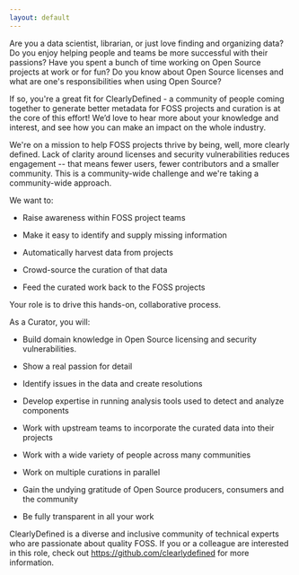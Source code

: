 ```yaml
---
layout: default
---
```


Are you a data scientist, librarian, or just love finding and
organizing data? Do you enjoy helping people and teams be more
successful with their passions? Have you spent a bunch of time working
on Open Source projects at work or for fun? Do you know about Open
Source licenses and what are one's responsibilities when using Open
Source?

If so, you're a great fit for ClearlyDefined - a community of people
coming together to generate better metadata for FOSS projects and
curation is at the core of this effort! We’d love to hear more about
your knowledge and interest, and see how you can make an impact on the
whole industry.

We're on a mission to help FOSS projects thrive by being, well, more
clearly defined. Lack of clarity around licenses and security
vulnerabilities reduces engagement -- that means fewer users, fewer
contributors and a smaller community. This is a community-wide
challenge and we're taking a community-wide approach.

We want to:

* Raise awareness within FOSS project teams

* Make it easy to identify and supply missing information

* Automatically harvest data from projects

* Crowd-source the curation of that data

* Feed the curated work back to the FOSS projects

Your role is to drive this hands-on, collaborative process.

As a Curator, you will:

* Build domain knowledge in Open Source licensing and security vulnerabilities.

* Show a real passion for detail

* Identify issues in the data and create resolutions

* Develop expertise in running analysis tools used to detect and analyze components

* Work with upstream teams to incorporate the curated data into their projects

* Work with a wide variety of people across many communities

* Work on multiple curations in parallel

* Gain the undying gratitude of Open Source producers, consumers and the community

* Be fully transparent in all your work

ClearlyDefined is a diverse and inclusive community of technical experts
who are passionate about quality FOSS. If you or a colleague are
interested in this role, check out https://github.com/clearlydefined
for more information.
